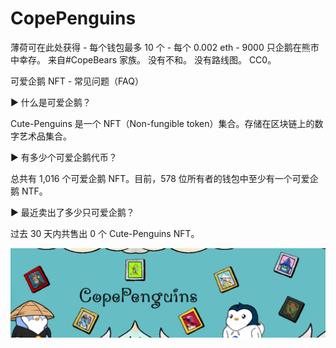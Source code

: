 # CopePenguins

薄荷可在此处获得 - 每个钱包最多 10 个 - 每个 0.002 eth - 9000 只企鹅在熊市中幸存。 来自#CopeBears 家族。 没有不和。 没有路线图。 CC0。

可爱企鹅 NFT - 常见问题（FAQ）

▶ 什么是可爱企鹅？

Cute-Penguins 是一个 NFT（Non-fungible token）集合。存储在区块链上的数字艺术品集合。

▶ 有多少个可爱企鹅代币？

总共有 1,016 个可爱企鹅 NFT。目前，578 位所有者的钱包中至少有一个可爱企鹅 NTF。

▶ 最近卖出了多少只可爱企鹅？

过去 30 天内共售出 0 个 Cute-Penguins NFT。

![NFT](微信截图_20220825112104.png)


